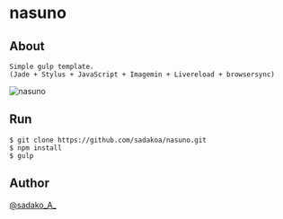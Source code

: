# nasuno

## About

    Simple gulp template.
    (Jade + Stylus + JavaScript + Imagemin + Livereload + browsersync)

![nasuno](http://sadakoa.minibird.jp/nasuno.png)

## Run

    $ git clone https://github.com/sadakoa/nasuno.git
    $ npm install
    $ gulp

## Author
[@sadako_A_](https://twitter.com/sadako_A_)

